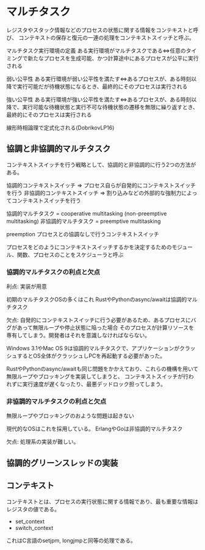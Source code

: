 # マルチタスク

レジスタやスタック情報などのプロセスの状態に関する情報をコンテキストと呼び、
コンテキストの保存と復元の一連の処理をコンテキストスイッチと呼ぶ。

マルチタスク実行環境の定義
ある実行環境がマルチタスクである<=>任意のタイミングで新たなプロセスを生成可能、かつ計算途中にあるプロセスが公平に実行される

弱い公平性
ある実行環境が弱い公平性を満たす<=>あるプロセスが、ある時刻以降で実行可能だが待機状態になるとき、最終的にそのプロセスは実行される

強い公平性
ある実行環境が強い公平性を満たす<=>あるプロセスが、ある時刻以降で、実行可能な待機状態と実行不可な待機状態の遷移を無限に繰り返すとき、最終的にそのプロセスは実行される

線形時相論理で定式化される(DobrikovLP16)

## 協調と非協調的マルチタスク
コンテキストスイッチを行う戦略として、協調的と非協調的に行う2つの方法がある。

協調的コンテキストスイッチ => プロセス自らが自発的にコンテキストスイッチを行う
非協調的コンテキストスイッチ => 割り込みなどの外部的な強制力によってコンテキストスイッチを行う

協調的マルチタスク = cooperative multitasking (non-preemptive multitasking)
非協調的マルチタスク = preemptive multitasking


preemption
プロセスとの協調なしで行うコンテキストスイッチ

プロセスをどのようにコンテキストスイッチするかを決定するためのモジュール、関数、プロセスのことをスケジューラと呼ぶ


### 協調的マルチタスクの利点と欠点
利点: 実装が用意

初期のマルチタスクOSの多くはこれ
RustやPythonのasync/awaitは協調的マルチタスク

欠点: 自発的にコンテキストスイッチに行う必要があるため、あるプロセスにバグがあって無限ループや停止状態に陥った場合
そのプロセスが計算リソースを専有してしまう。開発者はそれを意識しなければならない。

Windows 3.1やMac OS 9は協調的マルチタスクで、アプリケーションがクラッシュするとOS全体がクラッシュしPCを再起動する必要があった。

RustやPythonのasync/awaitも同じ問題をかかえており、これらの機構を用いて無限ループやブロッキングを実装してしまうと、
コンテキストスイッチが行われずに実行速度が遅くなったり、最悪デッドロック担ってしまう。

### 非協調的マルチタスクの利点と欠点
無限ループやブロッキングのおような問題は起きない

現代的なOSはこれを採用している。
ErlangやGoは非協調的マルチタスク

欠点: 処理系の実装が難しい。

## 協調的グリーンスレッドの実装


## コンテキスト
コンテキストとは、プロセスの実行状態に関する情報であり、最も重要な情報はレジスタの値である。

- set_context
- switch_context

これはC言語のsetjpm, longjmpと同等の処理である。
